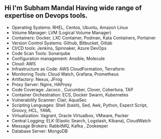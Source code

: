 ## Hi I'm Subham Mandal Having wide range of expertise on Devops tools.



-	Operating Systems:                      RHEL, Centos, Ubuntu, Amazon Linux
-	Volume Manager:                         LVM (Logical Volume Manager)
-	Containers:                                     Docker, LXC Container, Podman, Kata Containers, Portainer
-	Version Control Systems:             Github, Bitbucket, Gitlab
-	CI/CD tools:                                     Jenkins, Spinnaker, Azure DevOps
-	Code Scan Tools:                            Sonarqube
-	Configuration management:       Ansible, Molecule
-	Cloud:                                               AWS
-	Infrastructure as Code:                AWS CloudFormation, Terraform
-	Monitoring Tools:                         Cloud Watch, Grafana, Prometheus
-	Artifactory:                                     Nexus, JFrog
-	Proxy Server:                                  Nginx, HAProxy
-	Code Coverage:                              Jacoco , Cucumber, Clover, Cobertura, TAP
-	Container Orchestration:             ECS, Docker Swarm, Kubernetes
-	Vulnerability Scanner:                  Clair, AquaSec
-	Scripting Languages:                     Shell (bash), Sed, Awk, Python, Expect Script, Groovy, HCL, YAML
-	Virtualization:                                 Vagrant, Oracle Virtualbox, VMware, Packer
-	Central Logging:                              ELK (Elastic Search, Logstash, Kibana), CloudWatch
-	Message Brokers:                           RabbitMQ, Kafka , Zookeeper
-	Database Server:                            MongoDB
